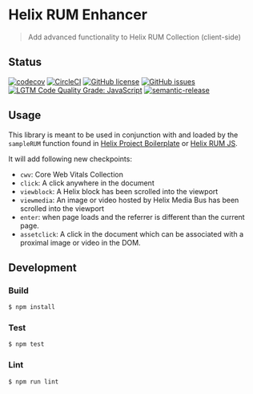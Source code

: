 # Helix RUM Enhancer

> Add advanced functionality to Helix RUM Collection (client-side)

## Status
[![codecov](https://img.shields.io/codecov/c/github/adobe/helix-rum-enhancer.svg)](https://codecov.io/gh/adobe/helix-rum-enhancer)
[![CircleCI](https://img.shields.io/circleci/project/github/adobe/helix-rum-enhancer.svg)](https://circleci.com/gh/adobe/helix-rum-enhancer)
[![GitHub license](https://img.shields.io/github/license/adobe/helix-rum-enhancer.svg)](https://github.com/adobe/helix-rum-enhancer/blob/master/LICENSE.txt)
[![GitHub issues](https://img.shields.io/github/issues/adobe/helix-rum-enhancer.svg)](https://github.com/adobe/helix-rum-enhancer/issues)
[![LGTM Code Quality Grade: JavaScript](https://img.shields.io/lgtm/grade/javascript/g/adobe/helix-rum-enhancer.svg?logo=lgtm&logoWidth=18)](https://lgtm.com/projects/g/adobe/helix-rum-enhancer)
[![semantic-release](https://img.shields.io/badge/%20%20%F0%9F%93%A6%F0%9F%9A%80-semantic--release-e10079.svg)](https://github.com/semantic-release/semantic-release)

## Usage

This library is meant to be used in conjunction with and loaded by the `sampleRUM` function found in [Helix Project Boilerplate](https://github.com/adobe/helix-project-boilerplate/blob/main/scripts/scripts.js) or [Helix RUM JS](https://github.com/adobe/helix-rum-js).

It will add following new checkpoints:

- `cwv`: Core Web Vitals Collection
- `click`: A click anywhere in the document
- `viewblock`: A Helix block has been scrolled into the viewport
- `viewmedia`: An image or video hosted by Helix Media Bus has been scrolled into the viewport
- `enter`: when page loads and the referrer is different than the current page.
- `assetclick`: A click in the document which can be associated with a proximal image or video in the DOM.

## Development

### Build

```bash
$ npm install
```

### Test

```bash
$ npm test
```

### Lint

```bash
$ npm run lint
```
